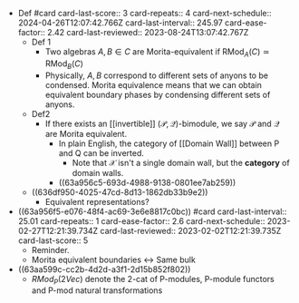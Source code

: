 - Def #card
  card-last-score:: 3
  card-repeats:: 4
  card-next-schedule:: 2024-04-26T12:07:42.766Z
  card-last-interval:: 245.97
  card-ease-factor:: 2.42
  card-last-reviewed:: 2023-08-24T13:07:42.767Z
	- Def 1
		- Two algebras $A,B \in C$ are Morita-equivalent if $\mathrm{RMod}_A(C)\simeq \mathrm{RMod}_B(C)$
		- Physically, $A,B$ correspond to different sets of anyons to be condensed. Morita equivalence means that we can obtain equivalent boundary phases by condensing different sets of anyons.
	- Def2
		- If there exists an [[invertible]] $(\mathcal{P}, \mathcal{Q})$-bimodule, we say $\mathcal{P}$ and $\mathcal{Q}$ are Morita equivalent.
			- In plain English, the category of [[Domain Wall]] between P and Q can be inverted.
				- Note that $\mathcal{X}$ isn't a single domain wall, but the **category** of domain walls.
			- ((63a956c5-693d-4988-9138-0801ee7ab259))
	- ((636df950-4025-47cd-8d13-1862db33b9e2))
		- Equivalent representations?
- ((63a956f5-e076-48f4-ac69-3e6e8817c0bc)) #card
  card-last-interval:: 25.01
  card-repeats:: 1
  card-ease-factor:: 2.6
  card-next-schedule:: 2023-02-27T12:21:39.734Z
  card-last-reviewed:: 2023-02-02T12:21:39.735Z
  card-last-score:: 5
	- Reminder.
	- Morita equivalent boundaries <-> Same bulk
- ((63aa599c-cc2b-4d2d-a3f1-2d15b852f802))
	- $RMod_P(2Vec)$ denote the 2-cat of P-modules, P-module functors and P-mod natural transformations